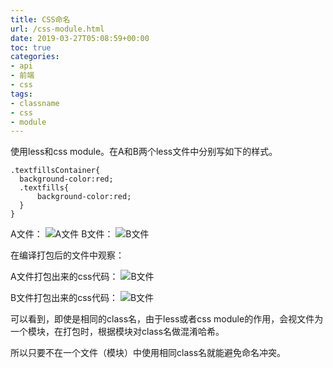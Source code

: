 ```yaml
---
title: CSS命名
url: /css-module.html
date: 2019-03-27T05:08:59+00:00
toc: true
categories:
- api
- 前端
- css
tags:
- classname
- css
- module
---
```


使用less和css module。在A和B两个less文件中分别写如下的样式。

```
.textfillsContainer{
  background-color:red;
  .textfills{
      background-color:red;
  }
}
```

A文件：
![A文件](/images/css_class_name/image-9.png "A文件")
B文件：
![B文件](/images/css_class_name/image-8.png "B文件")

在编译打包后的文件中观察：

A文件打包出来的css代码：
![B文件](/images/css_class_name/image-6.png "A文件的实际css代码")

B文件打包出来的css代码：
![B文件](/images/css_class_name/image-7.png "B文件的实际css代码")

可以看到，即使是相同的class名，由于less或者css module的作用，会视文件为一个模块，在打包时，根据模块对class名做混淆哈希。

所以只要不在一个文件（模块）中使用相同class名就能避免命名冲突。